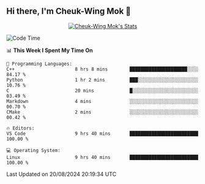 ## Hi there, I'm Cheuk-Wing Mok 👋

<!--
**mozro0327/mozro0327** is a ✨ _special_ ✨ repository because its `README.md` (this file) appears on your GitHub profile.

Here are some ideas to get you started:

- 🔭 I’m currently working on ...
- 🌱 I’m currently learning ...
- 👯 I’m looking to collaborate on ...
- 🤔 I’m looking for help with ...
- 💬 Ask me about ...
- 📫 How to reach me: ...
- 😄 Pronouns: ...
- ⚡ Fun fact: ...
-->

<p align="center">
  <a href="https://github.com/mozro0327" class="rich-diff-level-one">
    <img src="https://github-readme-stats.vercel.app/api?username=mozro0327&title_color=333&text_color=777" alt="Cheuk-Wing Mok's Stats" >
    <!-- &hide=issues
    <img src="https://github-readme-stats.vercel.app/api?username=mozro0327&hide=issues&title_color=333&text_color=777" alt="Cheuk-Wing Mok's Stats" >
    -->
  </a>
</p>

<!--START_SECTION:waka-->
![Code Time](http://img.shields.io/badge/Code%20Time-2%2C891%20hrs%2014%20mins-blue)

📊 **This Week I Spent My Time On** 

```text
💬 Programming Languages: 
C++                      8 hrs 8 mins        █████████████████████░░░░   84.17 % 
Python                   1 hr 2 mins         ███░░░░░░░░░░░░░░░░░░░░░░   10.76 % 
C                        20 mins             █░░░░░░░░░░░░░░░░░░░░░░░░   03.49 % 
Markdown                 4 mins              ░░░░░░░░░░░░░░░░░░░░░░░░░   00.70 % 
CMake                    2 mins              ░░░░░░░░░░░░░░░░░░░░░░░░░   00.42 % 

🔥 Editors: 
VS Code                  9 hrs 40 mins       █████████████████████████   100.00 % 

💻 Operating System: 
Linux                    9 hrs 40 mins       █████████████████████████   100.00 % 
```


 Last Updated on 20/08/2024 20:19:34 UTC
<!--END_SECTION:waka-->

